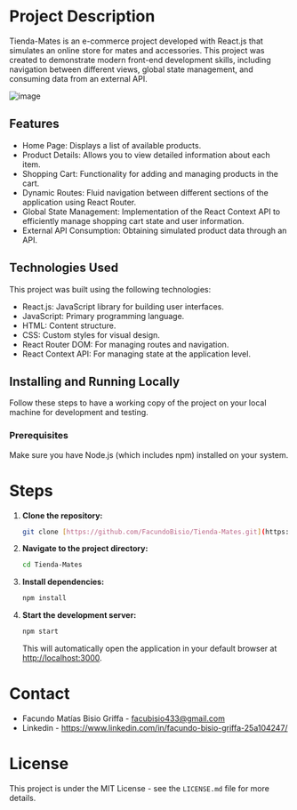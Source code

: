 # Project Description
Tienda-Mates is an e-commerce project developed with React.js that simulates an online store for mates and accessories. This project was created to demonstrate modern front-end development skills, including navigation between different views, global state management, and consuming data from an external API.

![image](https://github.com/user-attachments/assets/d1abf7ea-0b7f-4606-b1bd-87b383d9f155)

## Features
* Home Page: Displays a list of available products.
* Product Details: Allows you to view detailed information about each item.
* Shopping Cart: Functionality for adding and managing products in the cart.
* Dynamic Routes: Fluid navigation between different sections of the application using React Router.
* Global State Management: Implementation of the React Context API to efficiently manage shopping cart state and user information.
* External API Consumption: Obtaining simulated product data through an API.

## Technologies Used
This project was built using the following technologies:

* React.js: JavaScript library for building user interfaces.
* JavaScript: Primary programming language.
* HTML: Content structure.
* CSS: Custom styles for visual design.
* React Router DOM: For managing routes and navigation.
* React Context API: For managing state at the application level.

## Installing and Running Locally
Follow these steps to have a working copy of the project on your local machine for development and testing.

### Prerequisites
Make sure you have Node.js (which includes npm) installed on your system.

# Steps

1.  **Clone the repository:**

    ```bash
    git clone [https://github.com/FacundoBisio/Tienda-Mates.git](https://github.com/FacundoBisio/Tienda-Mates.git)
    ```

2.  **Navigate to the project directory:**

    ```bash
    cd Tienda-Mates
    ```

3.  **Install dependencies:**

    ```bash
    npm install
    ```

4.  **Start the development server:**

    ```bash
    npm start
    ```

    This will automatically open the application in your default browser at [http://localhost:3000](http://localhost:3000).

# Contact

* Facundo Matías Bisio Griffa - facubisio433@gmail.com 
* Linkedin - https://www.linkedin.com/in/facundo-bisio-griffa-25a104247/

# License

This project is under the MIT License - see the `LICENSE.md` file for more details.
